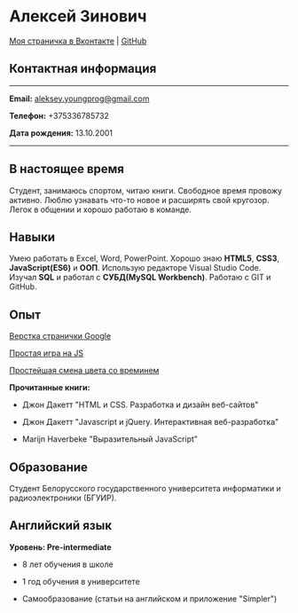 # Алексей Зинович
[Моя страничка в Вконтакте](https://vk.com/id_l.zinovich) | [GitHub](https://github.com/Lansoyt)

## Контактная информация
-----------------------------------------------------------
**Email:** aleksey.youngprog@gmail.com

**Телефон:** +375336785732

**Дата рождения:** 13.10.2001

-----------------------------------------------------------

## В настоящее время
Студент, занимаюсь спортом, читаю книги. Свободное время провожу активно. Люблю узнавать что-то новое и расширять свой кругозор.
Легок в общении и хорошо работаю в команде.

## Навыки 
Умею работать в Excel, Word, PowerPoint. Хорошо знаю **HTML5**, **CSS3**, **JavaScript(ES6)** и **ООП**. Использую редакторе Visual Studio Code. 
Изучал **SQL** и работал с **СУБД(MySQL Workbench)**. Работаю с GIT и GitHub.

## Опыт
[Верстка странички Google](https://github.com/Lansoyt/g00gle)

[Простая игра на JS](https://github.com/Lansoyt/Simple-game-with-JS)

[Простейшая смена цвета со времинем](https://github.com/Lansoyt/Clock-and-Color)

**Прочитанные книги:**

- Джон Дакетт "HTML и CSS. Разработка и дизайн веб-сайтов"

- Джон Дакетт "Javascript и jQuery. Интерактивная веб-разработка"

- Marijn Haverbeke "Выразительный JavaScript"

## Образование
Студент Белорусского государственного университета информатики и радиоэлектроники (БГУИР). 

## Английский язык
**Уровень: Pre-intermediate**

- 8 лет обучения в школе

- 1 год обучения в университете

- Самообразование (статьи на английском и приложение "Simpler")
